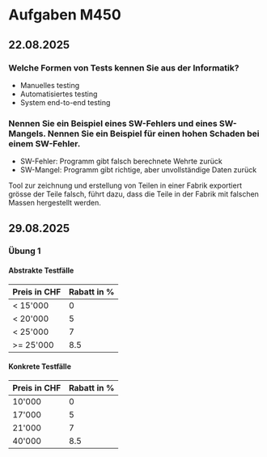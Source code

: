 # Aufgaben M450

## 22.08.2025

### Welche Formen von Tests kennen Sie aus der Informatik?

* Manuelles testing
* Automatisiertes testing
* System end-to-end testing

### Nennen Sie ein Beispiel eines SW-Fehlers und eines SW-Mangels. Nennen Sie ein Beispiel für einen hohen Schaden bei einem SW-Fehler.

* SW-Fehler: Programm gibt falsch berechnete Wehrte zurück
* SW-Mangel: Programm gibt richtige, aber unvollständige Daten zurück

Tool zur zeichnung und erstellung von Teilen in einer Fabrik exportiert grösse der Teile falsch, führt dazu, dass die Teile in der Fabrik mit falschen Massen hergestellt werden.

## 29.08.2025

### Übung 1

#### Abstrakte Testfälle

| Preis in CHF | Rabatt in % |
|--------------|-------------|
| <  15'000    | 0           |
| <  20'000    | 5           |
| <  25'000    | 7           |
| >= 25'000    | 8.5         |

#### Konkrete Testfälle

| Preis in CHF | Rabatt in % |
|--------------|-------------|
| 10'000       | 0           |
| 17'000       | 5           |
| 21'000       | 7           |
| 40'000       | 8.5         |
